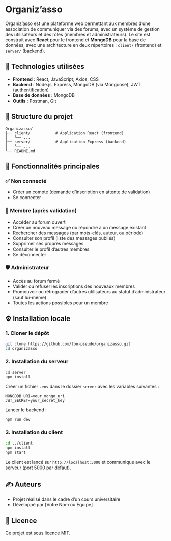 # Organiz’asso

Organiz’asso est une plateforme web permettant aux membres d’une association de communiquer via des forums, avec un système de gestion des utilisateurs et des rôles (membres et administrateurs). Le site est construit avec **React** pour le frontend et **MongoDB** pour la base de données, avec une architecture en deux répertoires : `client/` (frontend) et `server/` (backend).

## 🔧 Technologies utilisées

- **Frontend** : React, JavaScript, Axios, CSS
- **Backend** : Node.js, Express, MongoDB (via Mongoose), JWT (authentification)
- **Base de données** : MongoDB
- **Outils** : Postman, Git

## 📁 Structure du projet

```
Organizasso/
├── client/           # Application React (frontend)
│   └── ...
├── server/           # Application Express (backend)
│   └── ...
└── README.md
```

## 🧩 Fonctionnalités principales

### ✅ Non connecté

- Créer un compte (demande d’inscription en attente de validation)
- Se connecter

### 🧑 Membre (après validation)

- Accéder au forum ouvert
- Créer un nouveau message ou répondre à un message existant
- Rechercher des messages (par mots-clés, auteur, ou période)
- Consulter son profil (liste des messages publiés)
- Supprimer ses propres messages
- Consulter le profil d’autres membres
- Se déconnecter

### 🛡️ Administrateur

- Accès au forum fermé
- Valider ou refuser les inscriptions des nouveaux membres
- Promouvoir ou rétrograder d’autres utilisateurs au statut d’administrateur (sauf lui-même)
- Toutes les actions possibles pour un membre

## ⚙️ Installation locale

### 1. Cloner le dépôt

```bash
git clone https://github.com/ton-pseudo/organizasso.git
cd organizasso
```

### 2. Installation du serveur

```bash
cd server
npm install
```

Créer un fichier `.env` dans le dossier `server` avec les variables suivantes :

```
MONGODB_URI=your_mongo_uri
JWT_SECRET=your_secret_key
```

Lancer le backend :

```bash
npm run dev
```

### 3. Installation du client

```bash
cd ../client
npm install
npm start
```

Le client est lancé sur `http://localhost:3000` et communique avec le serveur (port 5000 par défaut).

## ✍️ Auteurs

- Projet réalisé dans le cadre d’un cours universitaire
- Développé par [Votre Nom ou Équipe]

## 📜 Licence

Ce projet est sous licence MIT.

